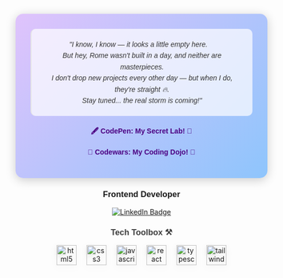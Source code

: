 <div align="center" style="background: linear-gradient(135deg, #e0c3fc 0%, #8ec5fc 100%); padding: 30px; border-radius: 15px; box-shadow: 0 4px 20px rgba(0, 0, 0, 0.2); max-width: 700px; margin: auto;">
  <blockquote style="font-style: italic; color: #333; max-width: 600px; margin: auto; line-height: 1.6; font-family: 'Century Gothic', sans-serif; background: rgba(255, 255, 255, 0.7); padding: 20px; border-radius: 10px;">
    "I know, I know — it looks a little empty here. 😬<br>
    But hey, Rome wasn't built in a day, and neither are masterpieces.<br>
    I don't drop new projects every other day — but when I do, they're straight 🔥.<br>
    Stay tuned... the real storm is coming!"
  </blockquote>

  <p style="margin-top: 20px;">
    <a href="https://codepen.io/MilanJS" target="_blank" style="text-decoration: none; font-family: 'Century Gothic', sans-serif; font-weight: bold; color: #4b0082;">
      🖋️ CodePen: My Secret Lab! 🔬
    </a>
  </p>
  <p style="margin-top: 20px;">
  <a href="https://www.codewars.com/users/SherpaMilan" target="_blank" style="text-decoration: none; font-family: 'Century Gothic', sans-serif; font-weight: bold; color: #4b0082;">
    🥋 Codewars: My Coding Dojo! 🧠
  </a>
</p>

</div>

<h3 align="center" style="font-family: 'Century Gothic', sans-serif;">Frontend Developer</h3>

<div align="center">
  <a href="https://www.linkedin.com/in/milansherpa/" target="_blank">
    <img src="https://img.shields.io/badge/LinkedIn-Connect-0077B5?style=for-the-badge&logo=linkedin&logoColor=white" alt="LinkedIn Badge" />
  </a>
</div>

<h3 align="center" style="font-family: 'Arial', sans-serif; font-weight: bold; color: #3d3d3d;">Tech Toolbox ⚒️</h3>

<div align="center" style="display: flex; justify-content: center; flex-wrap: wrap; gap: 20px;">
  <a href="https://www.w3.org/html/" target="_blank" rel="noreferrer">
    <img src="https://cdn.jsdelivr.net/gh/devicons/devicon/icons/html5/html5-original.svg" alt="html5" width="40" height="40" style="filter: drop-shadow(0 4px 6px rgba(0, 0, 0, 0.1));"/>
  </a>
  <a href="https://www.w3schools.com/css/" target="_blank" rel="noreferrer">
    <img src="https://cdn.jsdelivr.net/gh/devicons/devicon/icons/css3/css3-original.svg" alt="css3" width="40" height="40" style="filter: drop-shadow(0 4px 6px rgba(0, 0, 0, 0.1));"/>
  </a>
  <a href="https://developer.mozilla.org/en-US/docs/Web/JavaScript" target="_blank" rel="noreferrer">
    <img src="https://cdn.jsdelivr.net/gh/devicons/devicon/icons/javascript/javascript-original.svg" alt="javascript" width="40" height="40" style="filter: drop-shadow(0 4px 6px rgba(0, 0, 0, 0.1));"/>
  </a>
  <a href="https://reactjs.org/" target="_blank" rel="noreferrer">
    <img src="https://cdn.jsdelivr.net/gh/devicons/devicon/icons/react/react-original.svg" alt="react" width="40" height="40" style="filter: drop-shadow(0 4px 6px rgba(0, 0, 0, 0.1));"/>
  </a>
  <a href="https://www.typescriptlang.org/" target="_blank" rel="noreferrer">
    <img src="https://cdn.jsdelivr.net/gh/devicons/devicon/icons/typescript/typescript-original.svg" alt="typescript" width="40" height="40" style="filter: drop-shadow(0 4px 6px rgba(0, 0, 0, 0.1));"/>
  </a>
  <a href="https://tailwindcss.com/" target="_blank" rel="noreferrer">
    <img src="https://cdn.jsdelivr.net/gh/devicons/devicon/icons/tailwindcss/tailwindcss-original.svg" alt="tailwind" width="40" height="40" style="filter: drop-shadow(0 4px 6px rgba(0, 0, 0, 0.1));"/>
  </a>
</div>

